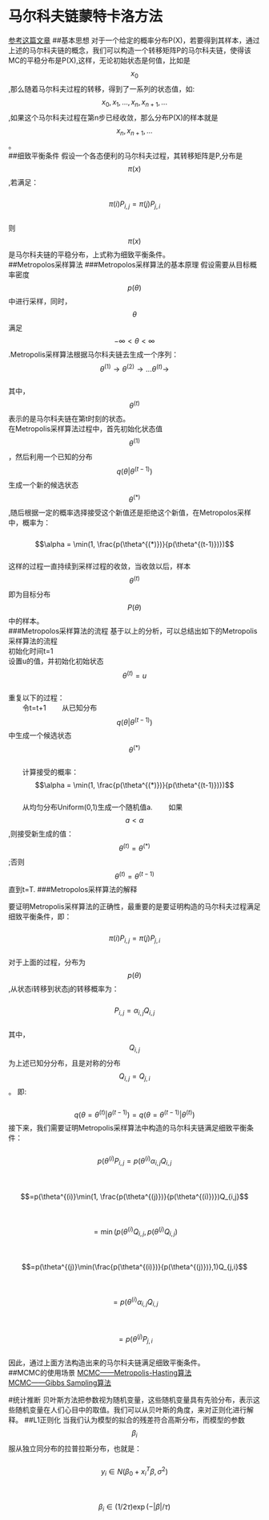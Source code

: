 # 马尔科夫链蒙特卡洛方法
[参考这篇文章](https://blog.csdn.net/google19890102/article/details/51755242)
##基本思想
对于一个给定的概率分布P(X)，若要得到其样本，通过上述的马尔科夫链的概念，我们可以构造一个转移矩阵P的马尔科夫链，使得该MC的平稳分布是P(X),这样，无论初始状态是何值，比如是$$x_0$$,那么随着马尔科夫过程的转移，得到了一系列的状态值，如:$$x_0,x_1,...,x_n,x_{n+1},...$$,如果这个马尔科夫过程在第n步已经收敛，那么分布P(X)的样本就是$$x_n,x_{n+1},...$$。  
##细致平衡条件
假设一个各态便利的马尔科夫过程，其转移矩阵是P,分布是$$\pi(x)$$,若满足：  
&emsp;&emsp;$$ \pi(i)P_{i,j} = \pi(j)P_{j,i}$$  
则$$\pi(x)$$是马尔科夫链的平稳分布，上式称为细致平衡条件。  
##Metropolos采样算法
###Metropolos采样算法的基本原理
假设需要从目标概率密度$$p(\theta)$$中进行采样，同时，$$\theta$$满足$$-\infty < \theta < \infty $$.Metropolis采样算法根据马尔科夫链去生成一个序列：  
$$\theta^{(1)} \to \theta^{(2)} \to ...\theta^{(t)} \to$$  
其中，$$\theta^{(t)}$$表示的是马尔科夫链在第t时刻的状态。  
在Metropolis采样算法过程中，首先初始化状态值$$\theta^{(1)}$$，然后利用一个已知的分布$$q(\theta|\theta^{(t-1)})$$生成一个新的候选状态$$\theta^{(*)}$$,随后根据一定的概率选择接受这个新值还是拒绝这个新值，在Metropolos采样中，概率为：  
&emsp;&emsp;$$\alpha = \min(1, \frac{p(\theta^{(*)})}{p(\theta^{(t-1)})})$$  
这样的过程一直持续到采样过程的收敛，当收敛以后，样本$$\theta^{(t)}$$即为目标分布$$P(\theta)$$中的样本。  
###Metropolos采样算法的流程
基于以上的分析，可以总结出如下的Metropolis采样算法的流程  
初始化时间t=1  
设置u的值，并初始化初始状态$$\theta^{(t)} = u$$  
重复以下的过程：  
&emsp;&emsp;令t=t+1
&emsp;&emsp;从已知分布$$q(\theta|\theta^{(t-1)})$$中生成一个候选状态$$\theta^{(*)}$$  
&emsp;&emsp;计算接受的概率：$$\alpha = \min(1, \frac{p(\theta^{(*)})}{p(\theta^{(t-1)})})$$   
&emsp;&emsp;从均匀分布Uniform(0,1)生成一个随机值a.
&emsp;&emsp;如果$$a < \alpha$$,则接受新生成的值：$$\theta^{(t)} = \theta^{(*)}$$;否则$$\theta^{(t)} = \theta^{(t-1)}$$
 直到t=T.
 ###Metropolos采样算法的解释
 
要证明Metropolis采样算法的正确性，最重要的是要证明构造的马尔科夫过程满足细致平衡条件，即：  
&emsp;&emsp;$$ \pi(i)P_{i,j} = \pi(j)P_{j,i}$$   
对于上面的过程，分布为$$p(\theta)$$,从状态i转移到状态j的转移概率为：  
&emsp;&emsp;$$ P_{i,j} = \alpha_{i,j}Q_{i,j}$$  
其中，$$Q_{i,j}$$为上述已知分分布，且是对称的分布$$Q_{i,j} = Q_{j,i}$$。 即:  
&emsp;&emsp;$$q(\theta = \theta^{(t)}|\theta^{(t-1)}) = q(\theta = \theta^{(t-1)}|\theta^{(t)})$$
接下来，我们需要证明Metropolis采样算法中构造的马尔科夫链满足细致平衡条件：  
&emsp;&emsp;$$p(\theta^{(i)}P_{i,j} = p(\theta^{(i)}\alpha_{i,j}Q_{i,j}$$    
&emsp;&emsp;&emsp;&emsp;&emsp;&emsp;$$=p(\theta^{(i)}\min(1, \frac{p(\theta^{(j)})}{p(\theta^{(i)})})Q_{i,j}$$  
&emsp;&emsp;&emsp;&emsp;&emsp;&emsp;$$ =\min(p(\theta^{(i)}Q_{i,j}, p(\theta^{(j)}Q_{i,j})$$  
&emsp;&emsp;&emsp;&emsp;&emsp;&emsp;$$=p(\theta^{(j)}\min(\frac{p(\theta^{(i)})}{p(\theta^{(j)})},1)Q_{j,i}$$  
&emsp;&emsp;&emsp;&emsp;&emsp;&emsp;$$ =p(\theta^{(i)}\alpha_{i,j}Q_{i,j}$$  
&emsp;&emsp;&emsp;&emsp;&emsp;&emsp;$$ =p(\theta^{(j)}P_{j,i}$$  
因此，通过上面方法构造出来的马尔科夫链满足细致平衡条件。  
##MCMC的使用场景
[MCMC——Metropolis-Hasting算法](https://www.cnblogs.com/xbinworld/p/4266146.html)  
[MCMC——Gibbs Sampling算法](https://www.cnblogs.com/xbinworld/p/4266146.html)


#统计推断
贝叶斯方法把参数视为随机变量，这些随机变量具有先验分布，表示这些随机变量在人们心目中的取值。我们可以从贝叶斯的角度，来对正则化进行解释。 
##L1正则化 
当我们认为模型的拟合的残差符合高斯分布，而模型的参数$$\beta_i$$服从独立同分布的拉普拉斯分布，也就是：   
&emsp;&emsp;$$ y_i \in N(\beta_0 + x_i^T\beta,\sigma^2)$$  
&emsp;&emsp;$$\beta_i \in (1/2\tau)\exp(-|\beta|/\tau)$$  






